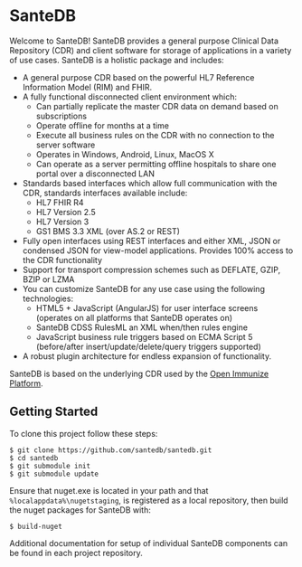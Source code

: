 # SanteDB

Welcome to SanteDB! SanteDB provides a general purpose Clinical Data Repository (CDR) and client software for storage of applications in a variety of 
use cases. SanteDB is a holistic package and includes:

* A general purpose CDR based on the powerful HL7 Reference Information Model (RIM) and FHIR.
* A fully functional disconnected client environment which:
    * Can partially replicate the master CDR data on demand based on subscriptions
    * Operate offline for months at a time
    * Execute all business rules on the CDR with no connection to the server software
    * Operates in Windows, Android, Linux, MacOS X
    * Can operate as a server permitting offline hospitals to share one portal over a disconnected LAN
* Standards based interfaces which allow full communication with the CDR, standards interfaces available include:
  * HL7 FHIR R4
  * HL7 Version 2.5
  * HL7 Version 3
  * GS1 BMS 3.3 XML (over AS.2 or REST)
* Fully open interfaces using REST interfaces and either XML, JSON or condensed JSON for view-model applications. Provides 100% access to the CDR functionality
* Support for transport compression schemes such as DEFLATE, GZIP, BZIP or LZMA
* You can customize SanteDB for any use case using the following technologies:
  * HTML5 + JavaScript (AngularJS) for user interface screens (operates on all platforms that SanteDB operates on)
  * SanteDB CDSS RulesML an XML when/then rules engine
  * JavaScript business rule triggers based on ECMA Script 5 (before/after insert/update/delete/query triggers supported)
* A robust plugin architecture for endless expansion of functionality.

SanteDB is based on the underlying CDR used by the [Open Immunize Platform](http://openiz.org).

## Getting Started

To clone this project follow these steps:

```
$ git clone https://github.com/santedb/santedb.git
$ cd santedb
$ git submodule init
$ git submodule update
```

Ensure that nuget.exe is located in your path and that ```%localappdata%\nugetstaging```, is registered as a local repository, 
then build the nuget packages for SanteDB with:

```
$ build-nuget
```

Additional documentation for setup of individual SanteDB components can be found in each project repository.
